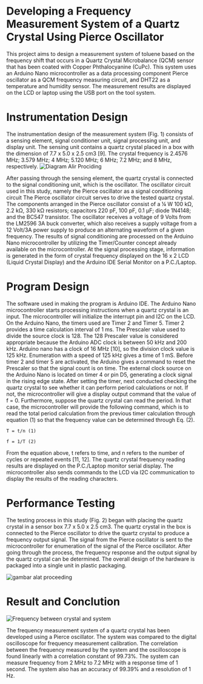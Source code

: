 # Developing a Frequency Measurement System of a Quartz Crystal Using Pierce Oscillator
This project aims to design a measurement system of  toluene based on the frequency shift that occurs in a Quartz Crystal Microbalance (QCM) sensor that has been coated with Copper Phthalocyanine (CuPc). This system uses an Arduino Nano microcontroller as a data processing component Pierce oscillator as a QCM frequency measuring circuit, and DHT22 as a temperature and humidity sensor. 
The measurement results are displayed on the LCD or laptop using the USB port on the tool system.
# Instrumentation Design
The instrumentation design of the measurement system (Fig. 1) consists of a sensing element, signal conditioner unit, signal processing unit, and display unit. The sensing unit contains a quartz crystal placed in a box with the dimension of 7.7 x 5.0 x 2.5 cm3 [9]. The crystal frequency is 2.4576 MHz; 3.579 MHz; 4 MHz; 5.120 MHz; 6 MHz; 7.2 MHz; and 8 MHz, respectively. 
![Diagram Alir Prociding](https://user-images.githubusercontent.com/110672446/183291057-3771bae8-1aba-423f-9279-e2e983b527e2.jpg)

After passing through the sensing element, the quartz crystal is connected to the signal conditioning unit, which is the oscillator. The oscillator circuit used in this study, namely the Pierce oscillator as a signal conditioning circuit The Pierce oscillator circuit serves to drive the tested quartz crystal. The components arranged in the Pierce oscillator consist of a ¼ W 100 kΩ, 2.2 kΩ, 330 kΩ resistors; capacitors 220 pF, 100 pF, 0.1 µF; diode 1N4148; and the BC547 transistor. The oscillator receives a voltage of 9 Volts from the LM2596 3A buck converter, which also receives a supply voltage from a 12 Volt/3A power supply to produce an alternating waveform of a given frequency. The results of signal conditioning are processed on the Arduino Nano microcontroller by utilizing the Timer/Counter concept already available on the microcontroller. At the signal processing stage, information is generated in the form of crystal frequency displayed on the 16 x 2 LCD (Liquid Crystal Display) and the Arduino IDE Serial Monitor on a P.C./Laptop.
# Program Design
The software used in making the program is Arduino IDE. The Arduino Nano microcontroller starts processing instructions when a quartz crystal is an input. The microcontroller will initialize the interrupt pin and I2C on the LCD. On the Arduino Nano, the timers used are Timer 2 and Timer 5. Timer 2 provides a time calculation interval of 1 ms. The Prescaler value used to divide the source clock is 128. The 128 Prescaler value is considered appropriate because the Arduino ADC clock is between 50 kHz and 200 kHz. Arduino nano has a clock of 16 MHz [10], so the division clock value is 125 kHz. Enumeration with a speed of 125 kHz gives a time of 1 mS. Before timer 2 and timer 5 are activated, the Arduino gives a command to reset the Prescaler so that the signal count is on time. The external clock source on the Arduino Nano is located on timer 4 or pin D5, generating a clock signal in the rising edge state. After setting the timer, next conducted checking the quartz crystal to see whether it can perform period calculations or not. If not, the microcontroller will give a display output command that the value of f = 0. Furthermore, suppose the quartz crystal can read the period. In that case, the microcontroller will provide the following command, which is to read the total period calculation from the previous timer calculation through equation (1) so that the frequency value can be determined through Eq. (2).
	
	T = t/n	(1)

	f = 1/T	(2)
From the equation above, t refers to time, and n refers to the number of cycles or repeated events [11, 12]. The quartz crystal frequency reading results are displayed on the P.C./Laptop monitor serial display. The microcontroller also sends commands to the LCD via I2C communication to display the results of the reading characters.
# Performance Testing
The testing process in this study (Fig. 2) began with placing the quartz crystal in a sensor box 7.7 x 5.0 x 2.5 cm3. The quartz crystal in the box is connected to the Pierce oscillator to drive the quartz crystal to produce a frequency output signal. The signal from the Pierce oscillator is sent to the microcontroller for enumeration of the signal of the Pierce oscillator. After going through the process, the frequency response and the output signal by the quartz crystal can be determined. The overall design of the hardware is packaged into a single unit in plastic packaging.

![gambar alat proceeding](https://user-images.githubusercontent.com/110672446/183291169-7b9da29d-916e-479b-94ac-8125204c18f5.png)
# Result and Conclution
![Frequency between crystal and system](https://user-images.githubusercontent.com/110672446/183291269-354c1556-a5c7-44ac-809f-e81b020ccc9d.jpg)

The frequency measurement system of a quartz crystal has been developed using a Pierce oscillator. The system was compared to the digital oscilloscope for frequency measurement calibration. The correlation between the frequency measured by the system and the oscilloscope is found linearly with a correlation constant of 99.73%. The system can measure frequency from 2 MHz to 7.2 MHz with a response time of 1 second. The system also has an accuracy of 99.39% and a resolution of 1 Hz.
